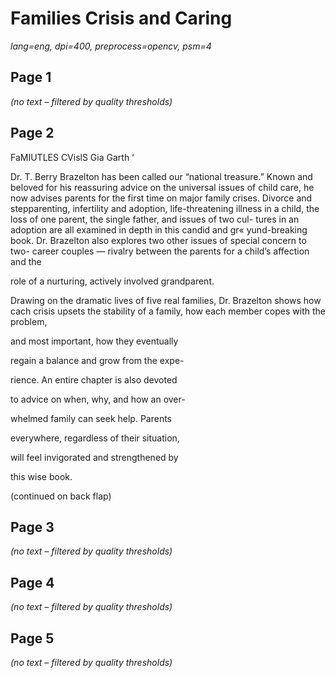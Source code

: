 # Families Crisis and Caring

_lang=eng, dpi=400, preprocess=opencv, psm=4_

## Page 1
_(no text – filtered by quality thresholds)_

## Page 2
FaMIUTLES
CVislS Gia Garth
‘

Dr. T. Berry Brazelton has been called
our “national treasure.” Known and
beloved for his reassuring advice on the
universal issues of child care, he now
advises parents for the first time on major
family crises. Divorce and stepparenting,
infertility and adoption, life-threatening
illness in a child, the loss of one parent,
the single father, and issues of two cul-
tures in an adoption are all examined in
depth in this candid and gr« yund-breaking
book. Dr. Brazelton also explores two
other issues of special concern to two-
career couples — rivalry between the
parents for a child’s affection and the

role of a nurturing, actively involved
grandparent.

Drawing on the dramatic lives of five real
families, Dr. Brazelton shows how cach
crisis upsets the stability of a family, how
each member copes with the problem,

and most important, how they eventually

regain a balance and grow from the expe-

rience. An entire chapter is also devoted

to advice on when, why, and how an over-

whelmed family can seek help. Parents

everywhere, regardless of their situation,

will feel invigorated and strengthened by

this wise book.

(continued on back flap)

## Page 3
_(no text – filtered by quality thresholds)_

## Page 4
_(no text – filtered by quality thresholds)_

## Page 5
_(no text – filtered by quality thresholds)_
